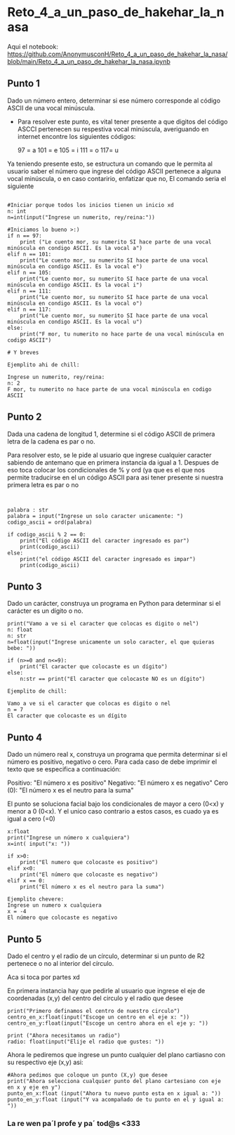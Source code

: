# Reto_4_a_un_paso_de_hakehar_la_nasa

Aqui el notebook: https://github.com/AnonymusconH/Reto_4_a_un_paso_de_hakehar_la_nasa/blob/main/Reto_4_a_un_paso_de_hakehar_la_nasa.ipynb

## Punto 1

Dado un número entero, determinar si ese número corresponde al código ASCII de una vocal minúscula.

- Para resolver este punto, es vital tener presente a que digitos del código ASCCI pertenecen su respestiva vocal minúscula, averiguando en internet encontre los siguientes códigos:

    97 = a
    101 = e
    105 = i
    111 = o
    117= u

Ya teniendo presente esto, se estructura un comando que le permita al usuario saber el número que ingrese del código ASCII pertenece a alguna vocal minúscula, o en caso contaririo, enfatizar que no, El comando seria el siguiente

```

#Iniciar porque todos los inicios tienen un inicio xd
n: int
n=int(input("Ingrese un numerito, rey/reina:"))

#Iniciamos lo bueno >:)
if n == 97:
    print ("Le cuento mor, su numerito SI hace parte de una vocal minúscula en condigo ASCII. Es la vocal a")
elif n == 101:
    print("Le cuento mor, su numerito SI hace parte de una vocal minúscula en condigo ASCII. Es la vocal e")
elif n == 105:
    print("Le cuento mor, su numerito SI hace parte de una vocal minúscula en condigo ASCII. Es la vocal i")
elif n == 111:
    print("Le cuento mor, su numerito SI hace parte de una vocal minúscula en condigo ASCII. Es la vocal o")
elif n == 117:
    print("Le cuento mor, su numerito SI hace parte de una vocal minúscula en condigo ASCII. Es la vocal u")
else:
    print("F mor, tu numerito no hace parte de una vocal minúscula en codigo ASCII")

# Y breves

```
```
Ejemplito ahi de chill:

Ingrese un numerito, rey/reina: 
n: 2
F mor, tu numerito no hace parte de una vocal minúscula en codigo ASCII
```


## Punto 2

Dada una cadena de longitud 1, determine si el código ASCII de primera letra de la cadena es par o no.

Para resolver esto, se le pide al usuario que ingrese cualquier caracter sabiendo de antemano que en primera instancia da igual a 1. Despues de eso toca colocar los condicionales de % y ord (ya que es el que nos permite traducirse en el un código ASCII para asi tener presente si nuestra primera letra es par o no

```


palabra : str
palabra = input("Ingrese un solo caracter unicamente: ")
codigo_ascii = ord(palabra)

if codigo_ascii % 2 == 0:
    print("El código ASCII del caracter ingresado es par")
    print(codigo_ascii)
else:
    print("el código ASCII del caracter ingresado es impar")
    print(codigo_ascii)

```


## Punto 3

Dado un carácter, construya un programa en Python para determinar si el carácter es un dígito o no.

```
print("Vamo a ve si el caracter que colocas es digito o nel")
n: float
n: str
n=float(input("Ingrese unicamente un solo caracter, el que quieras bebe: "))

if (n>=0 and n<=9):
    print("El caracter que colocaste es un dígito")
else:
    n:str == print("El caracter que colocaste NO es un dígito")

```
```
Ejemplito de chill:

Vamo a ve si el caracter que colocas es digito o nel
n = 7
El caracter que colocaste es un dígito

```


## Punto 4

Dado un número real x, construya un programa que permita determinar si el número es positivo, negativo o cero. Para cada caso de debe imprimir el texto que se especifica a continuación:

Positivo: "El número x es positivo"
Negativo: "El número x es negativo"
Cero (0): "El número x es el neutro para la suma"

El punto se soluciona facial bajo los condicionales de mayor a cero (0<x) y menor a 0 (0<x). Y el unico caso contrario a estos casos, es cuado ya es igual a cero (=0)

```
x:float
print("Ingrese un número x cualquiera")
x=int( input("x: "))

if x>0:
    print("El numero que colocaste es positivo")
elif x<0:
    print("El número que colocaste es negativo")
elif x == 0:
    print("El número x es el neutro para la suma")
```

```
Ejemplito chevere:
Ingrese un numero x cualquiera
x = -4
El número que colocaste es negativo

```

## Punto 5

Dado el centro y el radio de un círculo, determinar si un punto de R2 pertenece o no al interior del círculo.

Aca si toca por partes xd

En primera instancia hay que pedirle al usuario que ingrese el eje de coordenadas (x,y) del centro del circulo y el radio que desee

```
print("Primero definamos el centro de nuestro circulo")
centro_en_x:float(input("Escoge un centro en el eje x: "))
centro_en_y:float(input("Escoge un centro ahora en el eje y: "))

```


```
print ("Ahora necesitamos un radio")
radio: float(input("Elije el radio que gustes: "))

```

Ahora le pediremos que ingrese un punto cualquier del plano cartiasno con su respectivo eje (x,y) asi:

```
#Ahora pedimos que coloque un punto (X,y) que desee
print("Ahora selecciona cualquier punto del plano cartesiano con eje en x y eje en y")
punto_en_x:float (input("Ahora tu nuevo punto esta en x igual a: "))
punto_en_y:float (input("Y va acompañado de tu punto en el y igual a: "))

```

### La re wen pa´l profe y pa´ tod@s <333



